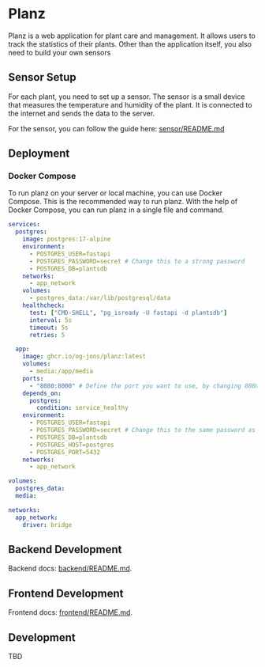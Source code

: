 # Planz

Planz is a web application for plant care and management. It allows users to track the statistics of their plants. Other than the application itself, you also need to build your own sensors

## Sensor Setup
For each plant, you need to set up a sensor. The sensor is a small device that measures the temperature and humidity of the plant. It is connected to the internet and sends the data to the server.

For the sensor, you can follow the guide here: [sensor/README.md](./sensor/README.md)

## Deployment

### Docker Compose

To run planz on your server or local machine, you can use Docker Compose. This is the recommended way to run planz.
With the help of Docker Compose, you can run planz in a single file and command.
```yaml
services:
  postgres:
    image: postgres:17-alpine
    environment:
      - POSTGRES_USER=fastapi
      - POSTGRES_PASSWORD=secret # Change this to a strong password
      - POSTGRES_DB=plantsdb
    networks:
      - app_network
    volumes:
      - postgres_data:/var/lib/postgresql/data
    healthcheck:
      test: ["CMD-SHELL", "pg_isready -U fastapi -d plantsdb"]
      interval: 5s
      timeout: 5s
      retries: 5

  app:
    image: ghcr.io/og-jons/planz:latest
    volumes:
      - media:/app/media
    ports:
      - "8080:8000" # Define the port you want to use, by changing 8080
    depends_on:
      postgres:
        condition: service_healthy
    environment:
      - POSTGRES_USER=fastapi
      - POSTGRES_PASSWORD=secret # Change this to the same password as above
      - POSTGRES_DB=plantsdb
      - POSTGRES_HOST=postgres
      - POSTGRES_PORT=5432
    networks:
      - app_network

volumes:
  postgres_data:
  media:

networks:
  app_network:
    driver: bridge
```

## Backend Development

Backend docs: [backend/README.md](./backend/README.md).

## Frontend Development

Frontend docs: [frontend/README.md](./frontend/README.md).


## Development

TBD

[//]: # (General development docs: [development.md]&#40;./development.md&#41;.)